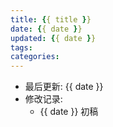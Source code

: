 ```yaml
---
title: {{ title }}
date: {{ date }}
updated: {{ date }}
tags:
categories: 
---
```


- 最后更新: {{ date }}
- 修改记录:
	* {{ date }} 初稿


